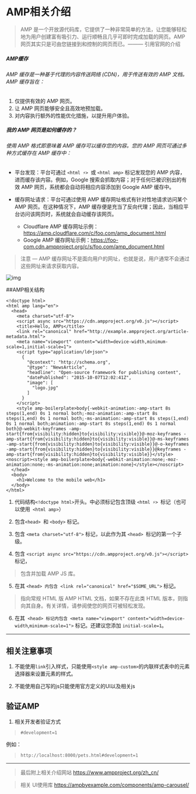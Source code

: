 # AMP相关介绍

> AMP 是一个开放源代码库，它提供了一种非常简单的方法，让您能够轻松地为用户创建富有吸引力、运行顺畅且几乎可即时完成加载的网页。AMP 网页其实只是可由您链接到和控制的网页而已。——— 引用官网的介绍

##### AMP缓存
###### AMP 缓存是一种基于代理的内容传送网络 (CDN)，用于传送有效的 AMP 文档。AMP 缓存旨在：
  1. 仅提供有效的 AMP 网页。
  2. 让 AMP 网页能够安全且高效地预加载。
  3. 对内容执行额外的性能优化措施，以提升用户体验。
##### 我的 AMP 网页是如何缓存的？
###### 使用 AMP 格式即意味着 AMP 缓存可以缓存您的内容。您的 AMP 网页可通过多种方式缓存在 AMP 缓存中：

- 平台发现：平台可通过 `<html ⚡> `或 `<html amp>` 标记发现您的 AMP 内容，进而缓存该内容。例如，Google 搜索会抓取内容；对于任何已被识别出的有效 AMP 网页，系统都会自动将相应内容添加到 Google AMP 缓存中。

- 缓存网址请求：平台可通过使用 AMP 缓存网址格式有针对性地请求访问某个 AMP 网页。在这种情况下，AMP 缓存便是充当了反向代理；因此，当相应平台访问该网页时，系统就会自动缓存该网页。
    - Cloudflare AMP 缓存网址示例：https://amp.cloudflare.com/c/foo.com/amp_document.html
    - Google AMP 缓存网址示例：https://foo-com.cdn.ampproject.org/c/s/foo.com/amp_document.html
> 注意 — AMP 缓存网址不是面向用户的网址，也就是说，用户通常不会通过这些网址来请求获取内容。

![img](https://www.ampproject.org/static/img/docs/platforms_accessing_cache.png)

##AMP相关结构

``` 
<!doctype html>
<html amp lang="en">
  <head>
    <meta charset="utf-8">
    <script async src="https://cdn.ampproject.org/v0.js"></script>
    <title>Hello, AMPs</title>
    <link rel="canonical" href="http://example.ampproject.org/article-metadata.html">
    <meta name="viewport" content="width=device-width,minimum-scale=1,initial-scale=1">
    <script type="application/ld+json">
      {
        "@context": "http://schema.org",
        "@type": "NewsArticle",
        "headline": "Open-source framework for publishing content",
        "datePublished": "2015-10-07T12:02:41Z",
        "image": [
          "logo.jpg"
        ]
      }
    </script>
    <style amp-boilerplate>body{-webkit-animation:-amp-start 8s steps(1,end) 0s 1 normal both;-moz-animation:-amp-start 8s steps(1,end) 0s 1 normal both;-ms-animation:-amp-start 8s steps(1,end) 0s 1 normal both;animation:-amp-start 8s steps(1,end) 0s 1 normal both}@-webkit-keyframes -amp-start{from{visibility:hidden}to{visibility:visible}}@-moz-keyframes -amp-start{from{visibility:hidden}to{visibility:visible}}@-ms-keyframes -amp-start{from{visibility:hidden}to{visibility:visible}}@-o-keyframes -amp-start{from{visibility:hidden}to{visibility:visible}}@keyframes -amp-start{from{visibility:hidden}to{visibility:visible}}</style><noscript><style amp-boilerplate>body{-webkit-animation:none;-moz-animation:none;-ms-animation:none;animation:none}</style></noscript>
  </head>
  <body>
    <h1>Welcome to the mobile web</h1>
  </body>
</html>
```
1. 代码结构`<!doctype html>`开头。中必须标记包含顶级 `<html ⚡> `标记（也可以使用` <html amp>`）

2. 包含`<head> `和 `<body>` 标记。

3. 包含 `<meta charset="utf-8">` 标记，以此作为其 `<head> `标记的第一个子级。

4. 包含 `<script async src="https://cdn.ampproject.org/v0.js"></script> `标记，
>包含并加载 AMP JS 库。

5. 在其 `<head> 内包含 <link rel="canonical" href="$SOME_URL">` 标记。

>指向常规 HTML 版 AMP HTML 文档，如果不存在此类 HTML 版本，则指向其自身。有关详情，请参阅使您的网页可被轻松发现。

6. 在其` <head> 标记内包含 <meta name="viewport" content="width=device-width`,`minimum-scale=1">` 标记。还建议您添加 `initial-scale=1`。

----

## 相关注意事项
1. 不能使用`link`引入样式，只能使用`<style amp-custom>`的内联样式表中的元素选择器来设置元素的样式。

2. 不能使用自己写的js只能使用官方定义的UI以及相关js

## 验证AMP

1. 相关开发者验证方式

> `#development=1`

例如：

> `http://localhost:8000/pets.html#development=1`
----
> 最后附上相关介绍网站 https://www.ampproject.org/zh_cn/

> 相关 UI使用库 https://ampbyexample.com/components/amp-carousel/
